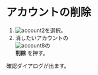 # アカウントの削除

1. ![account2](https://dl.thedesk.top/media/account2.PNG)を選択。
1. 消したいアカウントの  
![account8](https://dl.thedesk.top/media/account8.PNG)の  
__削除__ を押す。

確認ダイアログが出ます。